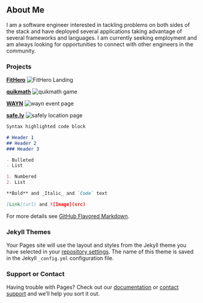 ## About Me

I am a software engineer interested in tackling problems on both sides of the stack and have deployed several applications taking advantage of several frameworks and languages. I am currently seeking employment and am always looking for opportunities to connect with other engineers in the community.

### Projects

[**FitHero**](bit.do/FitHero)
![FitHero Landing](rvcwhitworth.github.io/FitHero.png "FitHero landing")

[**quikmath**](bit.do/quikmath)
![quikmath game](rvcwhitworth.github.io/quikmath.png "quikmath game in progress")

[**WAYN**](wayn-greenfield.herokuapp.com)
![wayn event page](rvcwhitworth.github.io/wayn.png "Where Are You Now event creation page")

[**safe.ly**](expo.io/@rvcwhitworth/safely)
![safely location page](rvcwhitworth.github.io/safely.png "safe.ly location screen")


```markdown
Syntax highlighted code block

# Header 1
## Header 2
### Header 3

- Bulleted
- List

1. Numbered
2. List

**Bold** and _Italic_ and `Code` text

[Link](url) and ![Image](src)
```

For more details see [GitHub Flavored Markdown](https://guides.github.com/features/mastering-markdown/).

### Jekyll Themes

Your Pages site will use the layout and styles from the Jekyll theme you have selected in your [repository settings](https://github.com/rvcwhitworth/rvcwhitworth.github.io/settings). The name of this theme is saved in the Jekyll `_config.yml` configuration file.

### Support or Contact

Having trouble with Pages? Check out our [documentation](https://help.github.com/categories/github-pages-basics/) or [contact support](https://github.com/contact) and we’ll help you sort it out.
